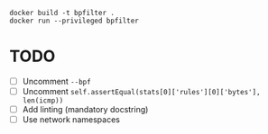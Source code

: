 ```
docker build -t bpfilter .
docker run --privileged bpfilter
```

# TODO
- [ ] Uncomment `--bpf`
- [ ] Uncomment `self.assertEqual(stats[0]['rules'][0]['bytes'], len(icmp))`
- [ ] Add linting (mandatory docstring)
- [ ] Use network namespaces
